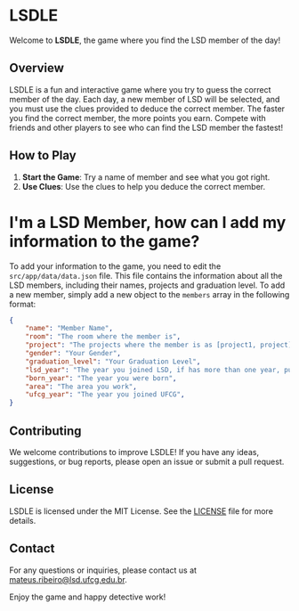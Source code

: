 # LSDLE

Welcome to **LSDLE**, the game where you find the LSD member of the day!

## Overview

LSDLE is a fun and interactive game where you try to guess the correct member of the day. Each day, a new member of LSD will be selected, and you must use the clues provided to deduce the correct member. The faster you find the correct member, the more points you earn. Compete with friends and other players to see who can find the LSD member the fastest!

## How to Play

1. **Start the Game**: Try a name of member and see what you got right.
2. **Use Clues**: Use the clues to help you deduce the correct member.

# I'm a LSD Member, how can I add my information to the game?

To add your information to the game, you need to edit the `src/app/data/data.json` file. This file contains the information about all the LSD members, including their names, projects and graduation level. To add a new member, simply add a new object to the `members` array in the following format:

```json
{
    "name": "Member Name",
    "room": "The room where the member is",
    "project": "The projects where the member is as [project1, project]",
    "gender": "Your Gender",
    "graduation_level": "Your Graduation Level",
    "lsd_year": "The year you joined LSD, if has more than one year, put as [year1, year2]",
    "born_year": "The year you were born",
    "area": "The area you work",
    "ufcg_year": "The year you joined UFCG",
}
```

## Contributing

We welcome contributions to improve LSDLE! If you have any ideas, suggestions, or bug reports, please open an issue or submit a pull request.

## License

LSDLE is licensed under the MIT License. See the [LICENSE](LICENSE) file for more details.

## Contact

For any questions or inquiries, please contact us at [mateus.ribeiro@lsd.ufcg.edu.br](mailto:mateus.ribeiro@lsd.ufcg.edu.br).

Enjoy the game and happy detective work!
